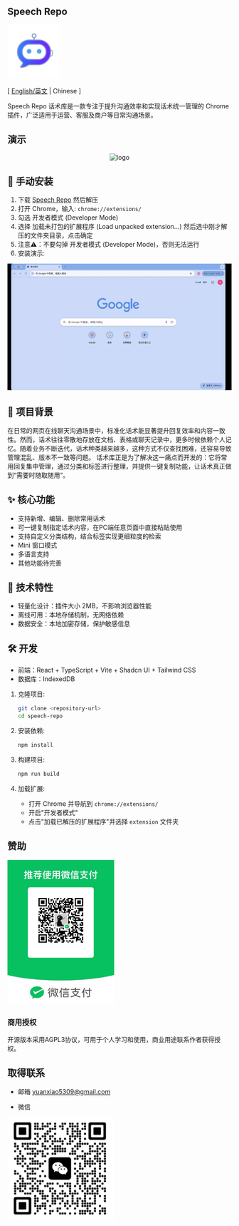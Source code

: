 ## Speech Repo
<img src="public/speech.png" width="120px">
<br/>

[ [English/英文](README.md)  | Chinese ]

Speech Repo 话术库是一款专注于提升沟通效率和实现话术统一管理的 Chrome 插件，广泛适用于运营、客服及商户等日常沟通场景。


## 演示
<p align="center">
  <img
    alt="logo"
    src="./docs/video_demo.gif"
    width="600"
  />
</p>

## 🔧 手动安装
1. 下载 [Speech Repo](https://github.com/justjavac/ReplaceGoogleCDN/archive/master.zip)
   然后解压
1. 打开 Chrome，输入: `chrome://extensions/`
1. 勾选 开发者模式 (Developer Mode)
1. 选择 加载未打包的扩展程序 (Load unpacked extension...) 然后选中刚才解压的文件夹目录，点击确定
1. 注意⚠️：不要勾掉 开发者模式 (Developer Mode)，否则无法运行
1. 安装演示:
<p align="center">
  <img
    alt="logo"
    src="./docs/demo2.gif"
    width="600"
  />
</p>


## 🎯 项目背景
在日常的网页在线聊天沟通场景中，标准化话术能显著提升回复效率和内容一致性。然而，话术往往零散地存放在文档、表格或聊天记录中，更多时候依赖个人记忆。随着业务不断迭代，话术种类越来越多，这种方式不仅查找困难，还容易导致管理混乱、版本不一致等问题。
话术库正是为了解决这一痛点而开发的：它将常用回复集中管理，通过分类和标签进行整理，并提供一键复制功能，让话术真正做到“需要时随取随用”。

## ✨ 核心功能
  - 支持新增、编辑、删除常用话术
  - 可一键复制指定话术内容，在PC端任意页面中直接粘贴使用
  - 支持自定义分类结构，结合标签实现更细粒度的检索
  - Mini 窗口模式
  - 多语言支持
  - 其他功能待完善

## 🚀 技术特性
- 轻量化设计：插件大小 2MB，不影响浏览器性能
- 离线可用：本地存储机制，无网络依赖
- 数据安全：本地加密存储，保护敏感信息

## 🛠️ 开发
- 前端：React + TypeScript + Vite + Shadcn UI + Tailwind CSS
- 数据库：IndexedDB

1. 克隆项目:
   ```bash
   git clone <repository-url>
   cd speech-repo
   ```

2. 安装依赖:
   ```bash
   npm install
   ```

3. 构建项目:
   ```bash
   npm run build
   ```

4. 加载扩展:
   - 打开 Chrome 并导航到 `chrome://extensions/`
   - 开启"开发者模式"
   - 点击"加载已解压的扩展程序"并选择 `extension` 文件夹

## 赞助
<img src="docs/wx_pay.png" width="240px">

### 商用授权
开源版本采用AGPL3协议，可用于个人学习和使用，商业用途联系作者获得授权。

## 取得联系
- 邮箱
yuanxiao5309@gmail.com

- 微信
<img src="docs/wechat.png" width="240px">
<br/>

